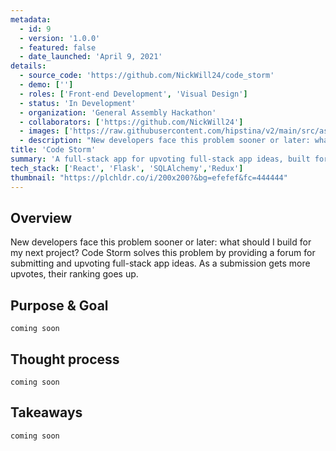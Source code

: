 ```yaml
---
metadata:  
  - id: 9 
  - version: '1.0.0' 
  - featured: false 
  - date_launched: 'April 9, 2021' 
details: 
  - source_code: 'https://github.com/NickWill24/code_storm'
  - demo: ['']
  - roles: ['Front-end Development', 'Visual Design']
  - status: 'In Development'
  - organization: 'General Assembly Hackathon'
  - collaborators: ['https://github.com/NickWill24']
  - images: ['https://raw.githubusercontent.com/hipstina/v2/main/src/assets/code-storm.png']
  - description: "New developers face this problem sooner or later: what should I build for my next project? Code Storm solves this problem by providing a forum for submitting and upvoting full-stack app ideas. As a submission gets more upvotes, their ranking goes up."
title: 'Code Storm'
summary: 'A full-stack app for upvoting full-stack app ideas, built for a 24-hour Hackathon.'
tech_stack: ['React', 'Flask', 'SQLAlchemy','Redux']
thumbnail: "https://plchldr.co/i/200x200?&bg=efefef&fc=444444"
---
```


## Overview

New developers face this problem sooner or later: what should I build for my next project? Code Storm solves this problem by providing a forum for submitting and upvoting full-stack app ideas. As a submission gets more upvotes, their ranking goes up.

## Purpose & Goal
`coming soon`


## Thought process
`coming soon`


## Takeaways
`coming soon`